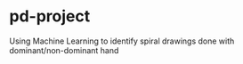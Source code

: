 # pd-project
Using Machine Learning to identify spiral drawings done with dominant/non-dominant hand
